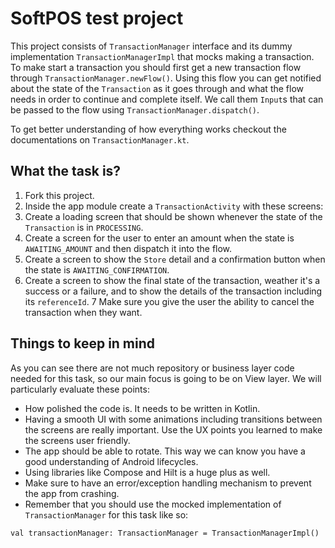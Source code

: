 # SoftPOS test project
This project consists of `TransactionManager` interface and its dummy implementation `TransactionManagerImpl`
that mocks making a transaction.
To make start a transaction you should first get a new transaction flow through `TransactionManager.newFlow()`.
Using this flow you can get notified about the state of the `Transaction` as it goes through and what the flow needs in
order to continue and complete itself. We call them `Input`s that can be passed to the flow using `TransactionManager.dispatch()`.

To get better understanding of how everything works checkout the documentations on `TransactionManager.kt`.

## What the task is?
1. Fork this project.
2. Inside the app module create a `TransactionActivity` with these screens:
3. Create a loading screen that should be shown whenever the state of the `Transaction` is in `PROCESSING`.
4. Create a screen for the user to enter an amount when the state is `AWAITING_AMOUNT` and then dispatch it into the flow.
5. Create a screen to show the `Store` detail and a confirmation button when the state is `AWAITING_CONFIRMATION`.
6. Create a screen to show the final state of the transaction, weather it's a success or a failure, and to show the details of the transaction including its `referenceId`.
7 Make sure you give the user the ability to cancel the transaction when they want.

## Things to keep in mind
As you can see there are not much repository or business layer code needed for this task, so our main focus
is going to be on View layer. We will particularly evaluate these points:
- How polished the code is. It needs to be written in Kotlin.
- Having a smooth UI with some animations including transitions between the screens are really important. Use the UX points you learned to make the screens user friendly.
- The app should be able to rotate. This way we can know you have a good understanding of Android lifecycles.
- Using libraries like Compose and Hilt is a huge plus as well.
- Make sure to have an error/exception handling mechanism to prevent the app from crashing.
- Remember that you should use the mocked implementation of `TransactionManager` for this task like so:
```
val transactionManager: TransactionManager = TransactionManagerImpl()
```